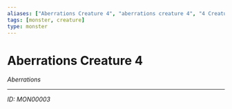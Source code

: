 ```yaml
---
aliases: ["Aberrations Creature 4", "aberrations creature 4", "4 Creature Aberrations"]
tags: [monster, creature]
type: monster
---
```


# Aberrations Creature 4

*Aberrations*

---
*ID: MON00003*